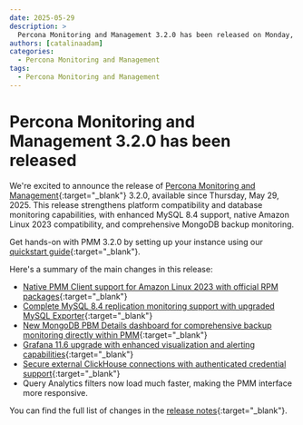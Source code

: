 ```yaml
---
date: 2025-05-29
description: >
  Percona Monitoring and Management 3.2.0 has been released on Monday, May 29, 2025.
authors: [catalinaadam]
categories:
  - Percona Monitoring and Management
tags:
  - Percona Monitoring and Management
---
```


# Percona Monitoring and Management 3.2.0 has been released

<!-- more -->

We're excited to announce the release of [Percona Monitoring and Management](https://docs.percona.com/percona-monitoring-and-management/3/index.html){:target="_blank"} 3.2.0, available since Thursday, May 29, 2025. This release strengthens platform compatibility and database monitoring capabilities, with enhanced MySQL 8.4 support, native Amazon Linux 2023 compatibility, and comprehensive MongoDB backup monitoring.

Get hands-on with PMM 3.2.0 by setting up your instance using our [quickstart guide](https://docs.percona.com/percona-monitoring-and-management/3/quickstart/quickstart.html){:target="_blank"}.

Here's a summary of the main changes in this release:

- [Native PMM Client support for Amazon Linux 2023 with official RPM packages](https://docs.percona.com/percona-monitoring-and-management/3/release-notes/3.2.0.html#native-pmm-client-support-for-amazon-linux-2023){:target="_blank"}
- [Complete MySQL 8.4 replication monitoring support with upgraded MySQL Exporter](https://docs.percona.com/percona-monitoring-and-management/3/release-notes/3.2.0.html#enhanced-mysql-84-support){:target="_blank"}
- [New MongoDB PBM Details dashboard for comprehensive backup monitoring directly within PMM](https://docs.percona.com/percona-monitoring-and-management/3/release-notes/3.2.0.html#new-pbm-details-dashboard-for-mongodb-backups){:target="_blank"}
- [Grafana 11.6 upgrade with enhanced visualization and alerting capabilities](https://docs.percona.com/percona-monitoring-and-management/3/release-notes/3.2.0.html#grafana-116-update-and-upgrade-path-for-external-postgresql-users){:target="_blank"}
- [Secure external ClickHouse connections with authenticated credential support](https://docs.percona.com/percona-monitoring-and-management/3/release-notes/3.2.0.html#secure-external-clickhouse-connections){:target="_blank"}
- Query Analytics filters now load much faster, making the PMM interface more responsive.

You can find the full list of changes in the [release notes](https://docs.percona.com/percona-monitoring-and-management/3/release-notes/3.2.0.html){:target="_blank"}.